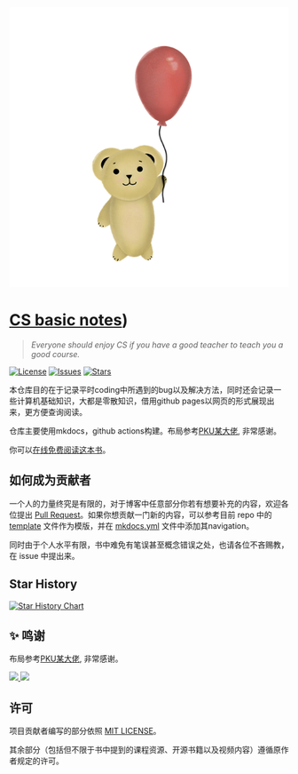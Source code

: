 <div align="center">
  <img src=./docs/images/winnie-pooh.png >
</div>

# [CS basic notes](https://emma-ssq.github.io/blog/))

> *Everyone should enjoy CS if you have a good teacher to teach you a good course.*

[![License](https://img.shields.io/github/license/Emma-ssq/blog)](https://github.com/Emma-ssq/blog/blob/master/LICENSE)
[![Issues](https://img.shields.io/github/issues/Emma-ssq/blog)](https://github.com/Emma-ssq/blog/issues)
[![Stars](https://img.shields.io/github/stars/Emma-ssq/blog)](https://github.com/Emma-ssq/blog)

本仓库目的在于记录平时coding中所遇到的bug以及解决方法，同时还会记录一些计算机基础知识，大都是零散知识，借用github pages以网页的形式展现出来，更方便查询阅读。

仓库主要使用mkdocs，github actions构建。布局参考[PKU某大佬](https://github.com/PKUFlyingPig/cs-self-learning), 非常感谢。

你可以[在线免费阅读这本书](https://emma-ssq.github.io/blog/)。

## 如何成为贡献者

一个人的力量终究是有限的，对于博客中任意部分你若有想要补充的内容，欢迎各位提出 [Pull Request](https://docs.github.com/en/pull-requests/collaborating-with-pull-requests/proposing-changes-to-your-work-with-pull-requests/creating-a-pull-request-from-a-fork)。如果你想贡献一门新的内容，可以参考目前 repo 中的 [template](./template.md) 文件作为模版，并在 [mkdocs.yml](./mkdocs.yml) 文件中添加其navigation。

同时由于个人水平有限，书中难免有笔误甚至概念错误之处，也请各位不吝赐教，在 issue 中提出来。

## Star History

[![Star History Chart](https://api.star-history.com/svg?repos=Emma-ssq/blog&type=Timeline)](https://star-history.com/#Emma-ssq/blog&Timeline)

## ✨ 鸣谢

布局参考[PKU某大佬](https://github.com/PKUFlyingPig/cs-self-learning), 非常感谢。

<!--  support by https://contrib.rocks -->
<a href="https://github.com/Emma-ssq/blog/graphs/contributors">
  <img src="https://contrib.rocks/image?repo=Emma-ssq/blog"/>
</a>

<a href="https://github.com/PKUFlyingPig/cs-self-learning/graphs/contributors">
  <img src="https://contrib.rocks/image?repo=PKUFlyingPig/cs-self-learning"/>
</a>

## 许可

项目贡献者编写的部分依照 [MIT LICENSE](https://www.tawesoft.co.uk/kb/article/mit-license-faq)。

其余部分（包括但不限于书中提到的课程资源、开源书籍以及视频内容）遵循原作者规定的许可。
